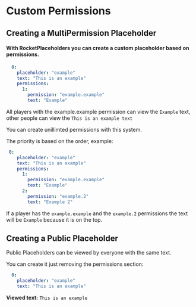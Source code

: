 # Custom Permissions

## Creating a MultiPermission Placeholder

#### With RocketPlaceholders you can create a custom placeholder based on permissions.

```yaml
  0:
    placeholder: "example"
    text: "This is an example"
    permissions:
      1:
        permission: "example.example"
        text: "Example"
```

All players with the example.example permission can view the `Example` text, other people can view the `This is an example text`

You can create unillimted permissions with this system.

The priority is based on the order, example:

```yaml
 0:
    placeholder: "example"
    text: "This is an example"
    permissions:
      1:
        permission: "example.example"
        text: "Example"      
      2:
        permission: "example.2"
        text: "Example 2"
```

If a player has the `example.example` and the `example.2` permissions the text will be `Example` because it is on the top.

## Creating a Public Placeholder

Public Placeholders can be viewed by everyone with the same text.

You can create it just removing the permissions section:

```yaml
  0:
    placeholder: "example"
    text: "This is an example"
```

**Viewed text:** `This is an example`

